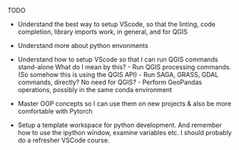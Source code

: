 TODO

- Understand the best way to setup VScode, so that the linting, code completion, library imports work, in general, and for QGIS

- Understand more about python envonments

- Understand how to setup VScode so that I can run QGIS commands stand-alone
	What do I mean by this?
		- Run QGIS processing commands.  (So somehow this is using the QGIS API)
		- Run SAGA, GRASS, GDAL commands, directly? No need for QGIS?
		- Perform GeoPandas operations, possibly in the same conda environment

- Master OOP concepts so I can use them on new projects & also be more comfortable with Pytorch

- Setup a template workspace for python development.  And remember how to use the ipython window, examine variables etc.   I should probably do a refresher VSCode course.